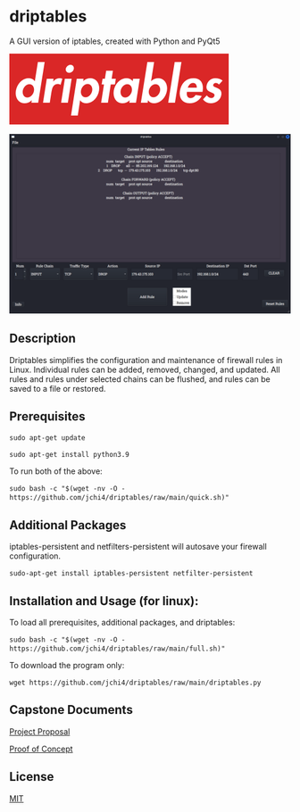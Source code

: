 # driptables

A GUI version of iptables, created with Python and PyQt5

![driptables_logo](images/driptables_logo.png)

![driptables_ui](images/driptables_ui.png)

## Description 

Driptables simplifies the configuration and maintenance of firewall rules in Linux. Individual rules can be added, removed, changed, and updated. All rules and rules under selected chains can be flushed, and rules can be saved to a file or restored.

## Prerequisites

```
sudo apt-get update
```
```
sudo apt-get install python3.9
```

To run both of the above:

```
sudo bash -c "$(wget -nv -O - https://github.com/jchi4/driptables/raw/main/quick.sh)"
```

## Additional Packages

iptables-persistent and netfilters-persistent will autosave your firewall configuration.

```
sudo-apt-get install iptables-persistent netfilter-persistent
```


## Installation and Usage (for linux):


To load all prerequisites, additional packages, and driptables:

```
sudo bash -c "$(wget -nv -O - https://github.com/jchi4/driptables/raw/main/full.sh)"
```

To download the program only:
```
wget https://github.com/jchi4/driptables/raw/main/driptables.py
```

## Capstone Documents

[Project Proposal](https://github.com/jchi4/driptables/blob/main/documentation/Firewall%20GUI%20Proposal.pdf)

[Proof of Concept](https://github.com/jchi4/driptables/blob/main/documentation/Proof%20of%20Concept.pdf)

## License

[MIT](https://github.com/jchi4/driptables/blob/main/LICENSE)
